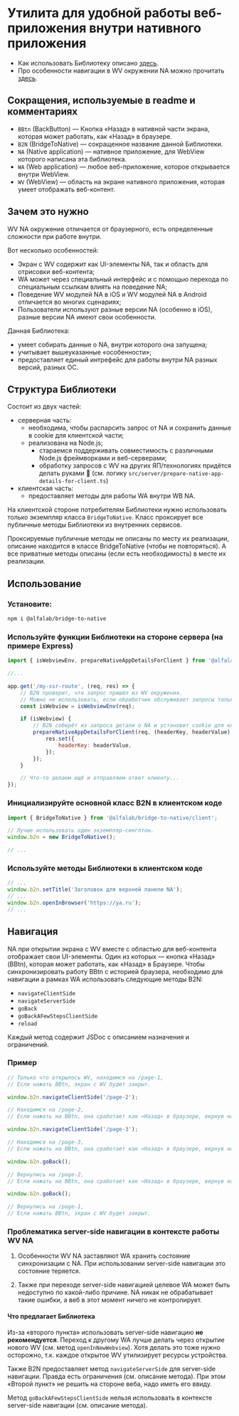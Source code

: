 # Утилита для удобной работы веб-приложения внутри нативного приложения

- Как использовать Библиотеку описано [здесь](#использование).
- Про особенности навигации в WV окружении NA можно прочитать [здесь](#навигация).

## Сокращения, используемые в readme и комментариях

- `BBtn` (BackButton) — Кнопка «Назад» в нативной части экрана, которая может работать, как «Назад» в браузере.
- `B2N` (BridgeToNative) — сокращенное название данной Библиотеки.
- `NA` (Native application) — нативное приложение, для WebView которого написана эта библиотека.
- `WA` (Web application) — любое веб-приложение, которое открывается внутри WebView.
- `WV` (WebView) — область на экране нативного приложения, которая умеет отображать веб-контент.

## Зачем это нужно

WV NA окружение отличается от браузерного, есть определенные сложности при работе внутри.

Вот несколько особенностей:

- Экран с WV содержит как UI-элементы NA, так и область для отрисовки веб-контента;
- WA может через специальный интерфейс и с помощью перехода по специальным ссылкам влиять на поведение NA;
- Поведение WV модулей NA в iOS и WV модулей NA в Android отличается во многих сценариях;
- Пользователи используют разные версии NA (особенно в iOS), разные версии NA имеют свои особенности.

Данная Библиотека:

- умеет собирать данные о NA, внутри которого она запущена;
- учитывает вышеуказанные «особенности»;
- предоставляет единый интрефейс для работы внутри NA разных версий, разных ОС.

## Структура Библиотеки

Состоит из двух частей:

- серверная часть:
    - необходима, чтобы распарсить запрос от NA и сохранить данные в cookie для клиентской части;
    - реализована на Node.js;
        - стараемся поддерживать совместимость с различными Node.js фреймворками и веб-серверами;
        - обработку запросов с WV на других ЯП/технологиях придётся делать руками 🙂 (см. логику `src/server/prepare-native-app-details-for-client.ts`)
- клиентская часть:
    - предоставляет методы для работы WA внутри WB NA.

На клиентской стороне потребителям Библиотеки нужно использовать только экземпляр класса `BridgeToNative`.
Класс проксирует все публичные методы Библиотеки из внутренних сервисов.

Проксируемые публичные методы не описаны по месту их реализации, описание находится
в классе BridgeToNative (чтобы не повторяться).
А все приватные методы описаны (если есть необходимость) в месте их реализации.

## Использование

### Установите:

```sh
npm i @alfalab/bridge-to-native
```

### Используйте функции Библиотеки на стороне сервера (на примере Express)

```js
import { isWebviewEnv, prepareNativeAppDetailsForClient } from '@alfalab/bridge-to-native/server';

//...

app.get('/my-ssr-route', (req, res) => {
    // B2N проверит, что запрос пришёл из WV окружения.
    // Можно не использовать, если обработчик обслуживает запросы только из WV.
    const isWebview = isWebviewEnv(req);

    if (isWebview) {
        // B2N соберёт из запроса детали о NA и установит cookie для клиента.
        prepareNativeAppDetailsForClient(req, (headerKey, headerValue) => {
            res.set({
                headerKey: headerValue,
            });
        });
    }

    // Что-то делаем ещё и отправляем ответ клиенту...
});
```

### Инициализируйте основной класс B2N в клиентском коде

```js
import { BridgeToNative } from '@alfalab/bridge-to-native/client';

// Лучше использовать один экземпляр-синглтон.
window.b2n = new BridgeToNative();

// ...
```

### Используйте методы Библиотеки в клиентском коде

```js
// ...
window.b2n.setTitle('Заголовок для верхней панели NA');
// ...
window.b2n.openInBrowser('https://ya.ru');
// ...
```

## Навигация

NA при открытии экрана c WV вместе с областью для веб-контента отображает свои UI-элементы.
Один из которых — кнопка «Назад» (BBtn), которая может работать, как «Назад» в Браузере.
Чтобы синхронизировать работу BBtn с историей браузера, необходимо для навигации а рамках WA использовать следующие методы B2N:

- `navigateClientSide`
- `navigateServerSide`
- `goBack`
- `goBackAFewStepsClientSide`
- `reload`

Каждый метод содержит JSDoc c описанием назначения и ограничений.

### Пример

```js
// Только что открылось WV, находимся на /page-1,
// Если нажать BBtn, экран с WV будет закрыт.

window.b2n.navigateClientSide('/page-2');

// Находимся на /page-2,
// Если нажать на BBtn, она сработает как «Назад» в браузере, вернув на `/page-1`.

window.b2n.navigateClientSide('/page-3');

// Находимся на /page-3,
// Если нажать на BBtn, она сработает как «Назад» в браузере, вернув на `/page-2`.

window.b2n.goBack();

// Вернулись на /page-2,
// Если нажать на BBtn, она сработает как «Назад» в браузере, вернув на `/page-1`.

window.b2n.goBack();

// Вернулись на /page-1,
// Если нажать BBtn, экран с WV будет закрыт.
```

### Проблематика server-side навигации в контексте работы WV NA

1. Особенности WV NA заставляют WA хранить состояние синхронизации с NA.
   При использовании server-side навигации это состояние теряется.

2. Также при переходе server-side навигацией целевое WA может быть недоступно
   по какой-либо причине. NA никак не обрабатывает такие ошибки, а веб в этот
   момент ничего не контролирует.

#### Что предлагает Библиотека

Из-за «второго пункта» использовать server-side навигацию **не рекомендуется**. Переход к другому WA
лучше делать через открытие нового WV (см. метод `openInNewWebview`). Хотя делать это тоже нужно
осторожно, т.к. каждое открытое WV утилизирует ресурсы устройства.

Также B2N предоставляет метод `navigateServerSide` для server-side навигации. Правда есть ограничения (см. описание метода).
При этом «Второй пункт» не решить на стороне веба, надо иметь его ввиду.

Метод `goBackAFewStepsClientSide` нельзя использовать в контексте server-side навигации (см. описание метода).

